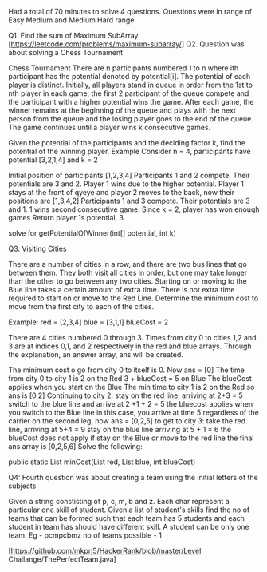 Had a total of 70 minutes to solve 4 questions. Questions were in range of Easy Medium and Medium Hard range.

Q1. Find the sum of Maximum SubArray [https://leetcode.com/problems/maximum-subarray/]
Q2. Question was about solving a Chess Tournament

Chess Tournament
There are n participants numbered 1 to n where ith participant has the potential denoted by potential[i]. The potential of each player is distinct. Initially, all players stand in queue in order from the 1st to nth player in each game, the first 2 participant of the queue compete and the participant with a higher potential wins the game. After each game, the winner remains at the beginning of the queue and plays with the next person from the queue and the losing player goes to the end of the queue. The game continues until a player wins k consecutive games.

Given the potential of the participants and the deciding factor k, find the potential of the winning player.
Example
Consider n = 4, participants have potential [3,2,1,4] and k = 2

Initial position of participants [1,2,3,4]
Participants 1 and 2 compete, Their potentials are 3 and 2. Player 1 wins due to the higher potential. Player 1 stays at the front of qyeye and player 2 moves to the back, now their positions are [1,3,4,2]
Participants 1 and 3 compete. Their potentials are 3 and 1. 1 wins second consecutive game. Since k = 2, player has won enough games
Return player 1s potential, 3

solve for getPotentialOfWinner(int[] potential, int k)

Q3. Visiting Cities

There are a number of cities in a row, and there are two bus lines that go between them. They both visit all cities in order, but one may take longer than the other to go between any two cities. Starting on or moving to the Blue line takes a certain amount of extra time. There is not extra time required to start on or move to the Red Line. Determine the minimum cost to move from the first city to each of the cities.

Example:
red = [2,3,4]
blue = [3,1,1]
blueCost = 2

There are 4 cities numbered 0 through 3. Times from city 0 to cities 1,2 and 3 are at indices 0,1, and 2 respectively in the red and blue arrays. Through the explanation, an answer array, ans will be created.

The minimum cost o go from city 0 to itself is 0. Now ans = [0]
The time from city 0 to city 1 is
2 on the Red
3 + blueCost = 5 on Blue
The blueCost applies when you start on the Blue
The min time to city 1 is 2 on the Red so ans is [0,2]
Continuing to city 2:
stay on the red line, arriving at 2+3 = 5
switch to the blue line and arrive at 2 +1 + 2 = 5
the bluecost applies when you switch to the Blue line
in this case, you arrive at time 5 regardless of the carrier on the second leg, now ans = [0,2,5]
to get to city 3:
take the red line, arriving at 5+4 = 9
stay on the blue line arriving at 5 + 1 = 6
the blueCost does not apply if stay on the Blue or move to the red line
the final ans array is [0,2,5,6]
Solve the following:

public static List<long> minCost(List<Integer> red, List<Integer> blue, int blueCost)

Q4: Fourth question was about creating a team using the initial letters of the subjects

Given a string constisting of p, c, m, b and z. Each char represent a particular one skill of student. Given a list of student's skills find the no of teams that can be formed such that each team has 5 students and each student in team has should have different skill. A student can be only one team.
Eg - pcmpcbmz
no of teams possible - 1

[https://github.com/mkprj5/HackerRank/blob/master/Level Challange/ThePerfectTeam.java]